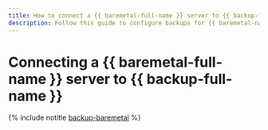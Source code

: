 ```yaml
---
title: How to connect a {{ baremetal-full-name }} server to {{ backup-full-name }}
description: Follow this guide to configure backups for {{ baremetal-name }}.
---
```


# Connecting a {{ baremetal-full-name }} server to {{ backup-full-name }}

{% include notitle [backup-baremetal](../../_tutorials/backup/backup-baremetal.md) %}
